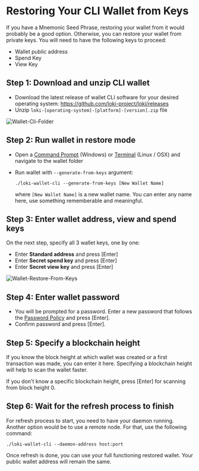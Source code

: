 # Restoring Your CLI Wallet from Keys

If you have a Mnemonic Seed Phrase, restoring your wallet from it would probably be a good option. Otherwise, you can restore your wallet from private keys. You will need to have the following keys to proceed:

- Wallet public address
- Spend Key
- View Key

## Step 1: Download and unzip CLI wallet

- Download the latest release of wallet CLI software for your desired operating system: https://github.com/loki-project/loki/releases
- Unzip  `loki-[operating-system]-[platform]-[version].zip` file

![Wallet-Cli-Folder](http://u.cubeupload.com/cryptolokimax/cliwalletfolder.png)

## Step 2: Run wallet in restore mode

- Open a [Command Prompt](https://en.wikipedia.org/wiki/Cmd.exe) (Windows) or [Terminal](https://en.wikipedia.org/wiki/Terminal_emulator) (Linux / OSX) and navigate to the wallet folder
- Run wallet with `--generate-from-keys`  argument: 

  `./loki-wallet-cli --generate-from-keys [New Wallet Name]`

  where `[New Wallet Name]` is a new wallet name. You can enter any name here, use something rememberable and meaningful. 

## Step 3: Enter wallet address, view and spend keys

On the next step, specify all 3 wallet keys, one by one:

- Enter **Standard address** and press [Enter]
- Enter **Secret spend key** and press [Enter]
- Enter **Secret view key** and press [Enter]

![Wallet-Restore-From-Keys](http://u.cubeupload.com/cryptolokimax/cliwalletrestorekeys.png)



## Step 4: Enter wallet password

- You will be prompted for a password. Enter a new password that follows the [Password Policy](https://en.wikipedia.org/wiki/Password_policy) and press [Enter].
- Confirm password and press [Enter].



## Step 5: Specify a blockchain height

If you know the block height at which wallet was created or a first transaction was made, you can enter it here. Specifying a blockchain height will help to scan the wallet faster.

If you don't know a specific blockchain height, press [Enter] for scanning from block height 0.



## Step 6: Wait for the refresh process to finish

For refresh process to start, you need to have your daemon running. Another option would be to use a remote node. For that, use the following command:

`./loki-wallet-cli --daemon-address host:port`

Once refresh is done, you can use your full functioning restored wallet. Your public wallet address will remain the same.

